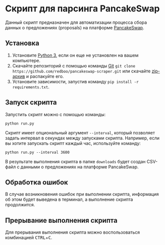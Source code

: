 # Скрипт для парсинга PancakeSwap

Данный скрипт предназначен для автоматизации процесса сбора данных о предложениях (proposals) на платформе [PancakeSwap](https://pancakeswap.finance/voting).

## Установка

1. Установите [Python 3](https://practicum.yandex.ru/blog/kak-ustanovit-python-na-kompyuter/), если он еще не установлен на вашем компьютере.
2. Скачайте репозиторий с помощью команды [Git](https://git-scm.com/book/ru/v2/%D0%92%D0%B2%D0%B5%D0%B4%D0%B5%D0%BD%D0%B8%D0%B5-%D0%A3%D1%81%D1%82%D0%B0%D0%BD%D0%BE%D0%B2%D0%BA%D0%B0-Git) `git clone https://github.com/redboo/pancakeswap-scraper.git` или скачайте [zip-архив](https://github.com/redboo/pancakeswap-scraper/archive/refs/heads/main.zip) и распакуйте его.
3. Установите зависимости, запустив команду `pip install -r requirements.txt`.

## Запуск скрипта

Запустить скрипт можно с помощью команды:

```shell
python run.py
```

Скрипт имеет опциональный аргумент `--interval`, который позволяет задать интервал в секундах между запусками скрипта. Например, если вы хотите запускать скрипт каждый час, используйте команду:

```shell
python run.py --interval 3600
```

В результате выполнения скрипта в папке `downloads` будет создан CSV-файл с данными о предложениях на платформе PancakeSwap.

## Обработка ошибок

В случае возникновения ошибок при выполнении скрипта, информация об этом будет выведена в терминал, а выполнение скрипта продолжится.

## Прерывание выполнения скрипта

Для прерывания выполнения скрипта можно воспользоваться комбинацией <kbd>CTRL</kbd>+<kbd>C</kbd>.
